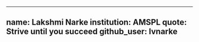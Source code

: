    ---
name: Lakshmi Narke
institution: AMSPL
quote: Strive until you succeed
github_user: lvnarke
---